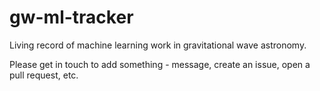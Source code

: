# gw-ml-tracker

Living record of machine learning work in gravitational wave astronomy.

Please get in touch to add something - message, create an issue, open a pull request, etc.
